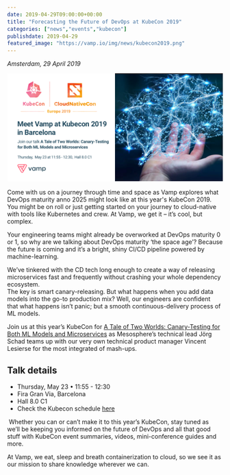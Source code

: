 ```yaml
---
date: 2019-04-29T09:00:00+00:00
title: "Forecasting the Future of DevOps at KubeCon 2019"
categories: ["news","events","kubecon"]
publishdate: 2019-04-29
featured_image: "https://vamp.io/img/news/kubecon2019.png"
---
```


*Amsterdam, 29 April 2019*


![](/img/news/kubecon2019.png)

Come with us on a journey through time and space as Vamp explores what DevOps maturity anno 2025 might look like at this 
year's KubeCon 2019. You might be on roll or just getting started on your journey to cloud-native with tools like Kubernetes and crew. 
At Vamp, we get it – it’s cool, but complex. 

<!--more-->

Your engineering teams might already be overworked at DevOps maturity 0 or 1, so why are we talking about DevOps maturity 
‘the space age’? Because the future is coming and it’s a bright, shiny CI/CD pipeline powered by machine-learning.  

We’ve tinkered with the CD tech long enough to create a way of releasing microservices fast and frequently without 
crashing your whole dependency ecosystem.   
The key is smart canary-releasing. But what happens when you add data models 
into the go-to production mix? Well, our engineers are confident that what happens isn’t panic; but a smooth 
continuous-delivery process of ML models.

Join us at this year’s KubeCon for [A Tale of Two Worlds: Canary-Testing for Both ML Models and Microservices](https://kccnceu19.sched.com/event/MPau/a-tale-of-two-worlds-canary-testing-for-both-ml-models-and-microservices-jorg-schad-mesosphere-vincent-lesierse-vampio) as Mesosphere’s 
technical lead Jörg Schad teams up with our very own technical product manager Vincent Lesierse for the most integrated 
of mash-ups.

## Talk details
- Thursday, May 23 • 11:55 - 12:30 
- Fira Gran Via, Barcelona
- Hall 8.0 C1
- Check the Kubecon schedule [here](https://kccnceu19.sched.com/event/MPau/a-tale-of-two-worlds-canary-testing-for-both-ml-models-and-microservices-jorg-schad-mesosphere-vincent-lesierse-vampio)

 Whether you can or can’t make it to this year’s KubeCon, stay tuned as we’ll be keeping you informed on the future of 
DevOps and all that good stuff with KubeCon event summaries, videos, mini-conference guides and more. 

At Vamp, we eat, sleep and breath containerization to cloud, so we see it as our mission to share knowledge wherever we can.




